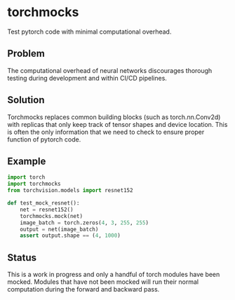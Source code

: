 # torchmocks
Test pytorch code with minimal computational overhead.

## Problem
The computational overhead of neural networks discourages thorough testing during development and within CI/CD pipelines.

## Solution
Torchmocks replaces common building blocks (such as torch.nn.Conv2d) with replicas that only keep track of tensor shapes and device location.  This is often the only information that we need to check to ensure proper function of pytorch code.

## Example
```python
import torch
import torchmocks
from torchvision.models import resnet152

def test_mock_resnet():
    net = resnet152()
    torchmocks.mock(net)
    image_batch = torch.zeros(4, 3, 255, 255)
    output = net(image_batch)
    assert output.shape == (4, 1000)

```

## Status
This is a work in progress and only a handful of torch modules have been mocked. Modules that have not been mocked will run their normal computation during the forward and backward pass.